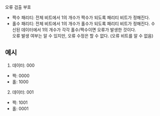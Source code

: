 오류 검출 부호
- 짝수 패리티: 전체 비트에서 1의 개수가 짝수가 되도록 패리티 비트가 정해진다.
- 홀수 패리티: 전체 비트에서 1의 개수가 홀수가 되도록 패리티 비트가 정해진다.
수신된 데이터에서 1의 개수가 각각 홀수/짝수이면 오류가 발생한 것이다.  
오류 발생 여부는 알 수 있지만, 오류 수정은 할 수 없다. (오류 비트를 알 수 없음)
## 예시
1. 데이터: 000
- 짝: 0000
- 홀: 1000
2. 데이터: 001
- 짝: 1001
- 홀: 0001
